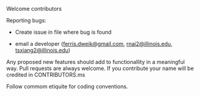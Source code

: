 Welcome contributors

Reporting bugs:

- Create issue in file where bug is found

- email a developer (ferris.dweik@gmail.com, rnai2@illinois.edu, tsxiang2@illinois.edu)

Any proposed new features should add to functionallity in a meaningful way. Pull requests are always welcome. If you contribute your name will be credited in CONTRIBUTORS.ms

Follow commom etiquite for coding conventions.
